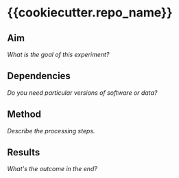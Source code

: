 # {{cookiecutter.repo_name}}

## Aim

_What is the goal of this experiment?_

## Dependencies

_Do you need particular versions of software or data?_

## Method

_Describe the processing steps._

## Results

_What's the outcome in the end?_
